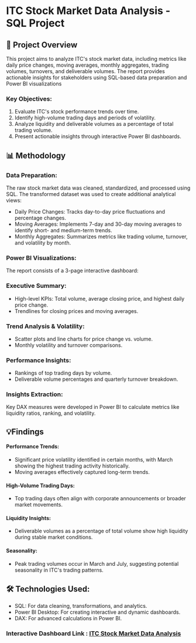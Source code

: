 # ITC Stock Market Data Analysis - SQL Project
## 🎯 Project Overview
This project aims to analyze ITC's stock market data, including metrics like daily price changes, moving averages, monthly aggregates, trading volumes, turnovers, and deliverable volumes. The report provides actionable insights for stakeholders using SQL-based data preparation and Power BI visualizations

### Key Objectives:
1. Evaluate ITC's stock performance trends over time.
2. Identify high-volume trading days and periods of volatility.
3. Analyze liquidity and deliverable volumes as a percentage of total trading volume.
4. Present actionable insights through interactive Power BI dashboards.

## 📊 Methodology
### Data Preparation:
The raw stock market data was cleaned, standardized, and processed using SQL. The transformed dataset was used to create additional analytical views:

* Daily Price Changes: Tracks day-to-day price fluctuations and percentage changes.
* Moving Averages: Implements 7-day and 30-day moving averages to identify short- and medium-term trends.
* Monthly Aggregates: Summarizes metrics like trading volume, turnover, and volatility by month.

### Power BI Visualizations:
The report consists of a 3-page interactive dashboard:

### Executive Summary:
* High-level KPIs:  Total volume, average closing price, and highest daily price change.
* Trendlines for closing prices and moving averages.
### Trend Analysis & Volatility:
* Scatter plots and line charts for price change vs. volume.
* Monthly volatility and turnover comparisons.
### Performance Insights:
* Rankings of top trading days by volume.
* Deliverable volume percentages and quarterly turnover breakdown.
### Insights Extraction:
Key DAX measures were developed in Power BI to calculate metrics like liquidity ratios, ranking, and volatility.

## 💡Findings
#### Performance Trends:
* Significant price volatility identified in certain months, with March showing the highest trading activity historically.
* Moving averages effectively captured long-term trends.
#### High-Volume Trading Days:
* Top trading days often align with corporate announcements or broader market movements.
#### Liquidity Insights:
* Deliverable volumes as a percentage of total volume show high liquidity during stable market conditions.
#### Seasonality:
* Peak trading volumes occur in March and July, suggesting potential seasonality in ITC's trading patterns.
## 🛠 Technologies Used:
* SQL: For data cleaning, transformations, and analytics.
* Power BI Desktop: For creating interactive and dynamic dashboards.
* DAX: For advanced calculations in Power BI.
 ### Interactive Dashboard Link : [ITC Stock Market Data Analysis](https://app.powerbi.com/view?r=eyJrIjoiMTk1OTdlZGQtYjM2Mi00YjJjLTgwYmEtN2Y2OTcwMjk0ZDc2IiwidCI6IjEyMzM5ZGVkLTZmZjctNDE5ZS04MjA2LWFmNTA2NzUyMmYxYyJ9)

